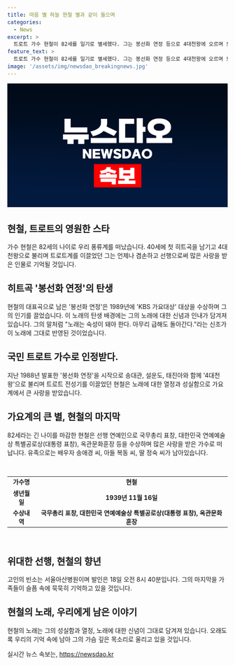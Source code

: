 ```yaml
---
title: 마음 별 하늘 현철 별과 같이 들으며
categories:
  - News
excerpt: >
  트로트 가수 현철이 82세를 일기로 별세했다. 그는 봉선화 연정 등으로 4대천왕에 오르며 트로트계를 이끌었다. 무명 시절을 견뎌내며 노래하는 철학을 지키고, 소탈하고 정이 많았다. 4년 전 디스크 수술 후 건강이 좋지 않아 중환자실에서 투병 중이었고, 손주를 비롯한 가족들이 마지막 배웅길에서 그가 아끼던 곡을 들려줬다. 선행 연예인으로 국민 트로트 가수로 기억될 현철의 발인은 18일 오전 8시 40분에 서울아산병원에서 이뤄진다.
feature_text: >
  트로트 가수 현철이 82세를 일기로 별세했다. 그는 봉선화 연정 등으로 4대천왕에 오르며 트로트계를 이끌었다. 무명 시절을 견뎌내며 노래하는 철학을 지키고, 소탈하고 정이 많았다. 4년 전 디스크 수술 후 건강이 좋지 않아 중환자실에서 투병 중이었고, 손주를 비롯한 가족들이 마지막 배웅길에서 그가 아끼던 곡을 들려줬다. 선행 연예인으로 국민 트로트 가수로 기억될 현철의 발인은 18일 오전 8시 40분에 서울아산병원에서 이뤄진다.
image: '/assets/img/newsdao_breakingnews.jpg'
---
```


<p><img src="/assets/img/newsdao_breakingnews.jpg" alt="flaretime 속보" /></p>

<h2 data-ke-size="size26">현철, 트로트의 영원한 스타</h2>

<p data-ke-size="size16">가수 현철은 82세의 나이로 우리 풍류계를 떠났습니다. 40세에 첫 히트곡을 남기고 4대천왕으로 불리며 트로트계를 이끌었던 그는 언제나 겸손하고 선행으로써 많은 사랑을 받은 인물로 기억될 것입니다.</p>

<h2 data-ke-size="size26">히트곡 '봉선화 연정'의 탄생</h2>

<p data-ke-size="size16">현철의 대표곡으로 남은 '봉선화 연정'은 1989년에 'KBS 가요대상' 대상을 수상하며 그의 인기를 끌었습니다. 이 노래의 탄생 배경에는 그의 노래에 대한 신념과 인내가 담겨져 있습니다. 그의 말처럼 "노래는 숙성이 돼야 한다. 아무리 급해도 돌아간다."라는 신조가 이 노래에 그대로 반영된 것이었습니다.</p>

<h2 data-ke-size="size26">국민 트로트 가수로 인정받다.</h2>

<p data-ke-size="size16">지난 1988년 발표한 '봉선화 연정'을 시작으로 송대관, 설운도, 태진아와 함께 '4대천왕'으로 불리며 트로트 전성기를 이끌었던 현철은 노래에 대한 열정과 성실함으로 가요계에서 큰 사랑을 받았습니다.</p>

<h2 data-ke-size="size26">가요계의 큰 별, 현철의 마지막</h2>

<p data-ke-size="size16">82세라는 긴 나이를 마감한 현철은 선행 연예인으로 국무총리 표창, 대한민국 연예예술상 특별공로상(대통령 표창), 옥관문화훈장 등을 수상하며 많은 사랑을 받은 가수로 떠납니다. 유족으로는 배우자 송애경 씨, 아들 복동 씨, 딸 정숙 씨가 남아있습니다.</p>

<p data-ke-size="size16">&nbsp;</p>

<table>
<tbody>
<tr>
<td style="text-align: center; height: 17px;"><b>가수명</b></td>
<td style="text-align: center; height: 17px;"><b>현철</b></td>
</tr>
<tr>
<td style="text-align: center; height: 17px;"><b>생년월일</b></td>
<td style="text-align: center; height: 17px;"><b>1939년 11월 16일</b></td>
</tr>
<tr>
<td style="text-align: center; height: 17px;"><b>수상내역</b></td>
<td style="text-align: center; height: 17px;"><b>국무총리 표창, 대한민국 연예예술상 특별공로상(대통령 표창), 옥관문화훈장</b></td>
</tr>
</tbody>
</table>

<p data-ke-size="size16">&nbsp;</p>

<h2 data-ke-size="size26">위대한 선행, 현철의 향년</h2>

<p data-ke-size="size16">고인의 빈소는 서울아산병원이며 발인은 18일 오전 8시 40분입니다. 그의 마지막을 가족들이 슬픔 속에 묵묵히 기억하고 있을 것입니다.</p>

<h2 data-ke-size="size26">현철의 노래, 우리에게 남은 이야기</h2>

<p data-ke-size="size16">현철의 노래는 그의 성실함과 열정, 노래에 대한 신념이 그대로 담겨져 있습니다. 오래도록 우리의 기억 속에 남아 그의 가슴 깊은 목소리로 울리고 있을 것입니다.</p>
실시간 뉴스 속보는, <a href="https://newsdao.kr" rel="dofollow">https://newsdao.kr</a>


